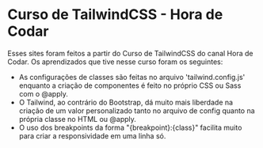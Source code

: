 # Curso de TailwindCSS - Hora de Codar

Esses sites foram feitos a partir do Curso de TailwindCSS do canal Hora de Codar.
Os aprendizados que tive nesse curso foram os seguintes:
* As configurações de classes são feitas no arquivo 'tailwind.config.js' enquanto a criação de componentes é feito no próprio CSS ou Sass com o @apply.
* O Tailwind, ao contrário do Bootstrap, dá muito mais liberdade na criação de um valor personalizado tanto no arquivo de config quanto na própria classe no HTML ou @apply.
* O uso dos breakpoints da forma "{breakpoint}:{class}" facilita muito para criar a responsividade em uma linha só.